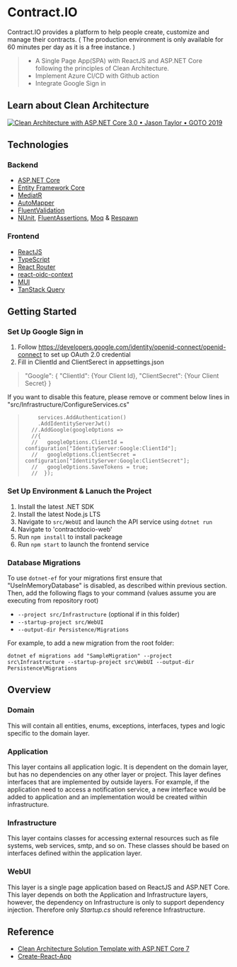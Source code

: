 # Contract.IO
Contract.IO provides a platform to help people create, customize and manage their contracts.
( The production environment is only available for 60 minutes per day as it is a free instance. )

> * A Single Page App(SPA) with ReactJS and ASP.NET Core following the principles of Clean Architecture.
> * Implement Azure CI/CD with Github action
> * Integrate Google Sign in

## Learn about Clean Architecture

[![Clean Architecture with ASP.NET Core 3.0 • Jason Taylor • GOTO 2019](https://img.youtube.com/vi/dK4Yb6-LxAk/0.jpg)](https://www.youtube.com/watch?v=dK4Yb6-LxAk)


## Technologies

### Backend

* [ASP.NET Core](https://docs.microsoft.com/en-us/aspnet/core/introduction-to-aspnet-core)
* [Entity Framework Core](https://docs.microsoft.com/en-us/ef/core/)
* [MediatR](https://github.com/jbogard/MediatR)
* [AutoMapper](https://automapper.org/)
* [FluentValidation](https://fluentvalidation.net/)
* [NUnit](https://nunit.org/), [FluentAssertions](https://fluentassertions.com/), [Moq](https://github.com/moq) & [Respawn](https://github.com/jbogard/Respawn)

### Frontend
* [ReactJS](https://reactjs.org/)
* [TypeScript](https://www.typescriptlang.org/)
* [React Router](https://reactrouter.com/en/main)
* [react-oidc-context](https://github.com/authts/react-oidc-context)
* [MUI](https://mui.com/)
* [TanStack Query](https://tanstack.com/query/v4)

## Getting Started

### Set Up Google Sign in
1. Follow https://developers.google.com/identity/openid-connect/openid-connect to set up OAuth 2.0 credential
2. Fill in ClientId and ClientSerect in appsettings.json
>    "Google": { "ClientId": {Your Client Id}, "ClientSecret": {Your Client Secret} }

If you want to disable this feature, please remove or comment below lines in "src/Infrastructure/ConfigureServices.cs"

>         services.AddAuthentication()
>         .AddIdentityServerJwt()
>       //.AddGoogle(googleOptions =>
>       //{
>       //   googleOptions.ClientId = configuration["IdentityServer:Google:ClientId"];
>       //   googleOptions.ClientSecret = configuration["IdentityServer:Google:ClientSecret"];
>       //   googleOptions.SaveTokens = true;
>       //  });

### Set Up Environment & Lanuch the Project
1. Install the latest .NET SDK
2. Install the latest Node.js LTS
3. Navigate to `src/WebUI` and launch the API service using `dotnet run`
4. Navigate to 'contractdocio-web'
5. Run `npm install` to install packeage
6. Run `npm start` to launch the frontend service

### Database Migrations

To use `dotnet-ef` for your migrations first ensure that "UseInMemoryDatabase" is disabled, as described within previous section.
Then, add the following flags to your command (values assume you are executing from repository root)

* `--project src/Infrastructure` (optional if in this folder)
* `--startup-project src/WebUI`
* `--output-dir Persistence/Migrations`

For example, to add a new migration from the root folder:

 `dotnet ef migrations add "SampleMigration" --project src\Infrastructure --startup-project src\WebUI --output-dir Persistence\Migrations`

## Overview

### Domain

This will contain all entities, enums, exceptions, interfaces, types and logic specific to the domain layer.

### Application

This layer contains all application logic. It is dependent on the domain layer, but has no dependencies on any other layer or project. This layer defines interfaces that are implemented by outside layers. For example, if the application need to access a notification service, a new interface would be added to application and an implementation would be created within infrastructure.

### Infrastructure

This layer contains classes for accessing external resources such as file systems, web services, smtp, and so on. These classes should be based on interfaces defined within the application layer.

### WebUI

This layer is a single page application based on ReactJS and ASP.NET Core. This layer depends on both the Application and Infrastructure layers, however, the dependency on Infrastructure is only to support dependency injection. Therefore only *Startup.cs* should reference Infrastructure.

## Reference

* [Clean Architecture Solution Template with ASP.NET Core 7](https://github.com/jasontaylordev/CleanArchitecture)
* [Create-React-App](https://github.com/facebook/create-react-app)
